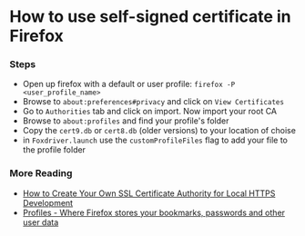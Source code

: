 How to use self-signed certificate in Firefox
=========

### Steps
- Open up firefox with a default or user profile: `firefox -P <user_profile_name>`
- Browse to `about:preferences#privacy` and click on `View Certificates`
- Go to `Authorities` tab and click on import. Now import your root CA
- Browse to `about:profiles` and find your profile's folder
- Copy the `cert9.db` or `cert8.db` (older versions) to your location of choise
- in `Foxdriver.launch` use the `customProfileFiles` flag to add your file to the profile folder


### More Reading
- [How to Create Your Own SSL Certificate Authority for Local HTTPS Development](https://deliciousbrains.com/ssl-certificate-authority-for-local-https-development/)
- [Profiles - Where Firefox stores your bookmarks, passwords and other user data](https://support.mozilla.org/en-US/kb/profiles-where-firefox-stores-user-data)
